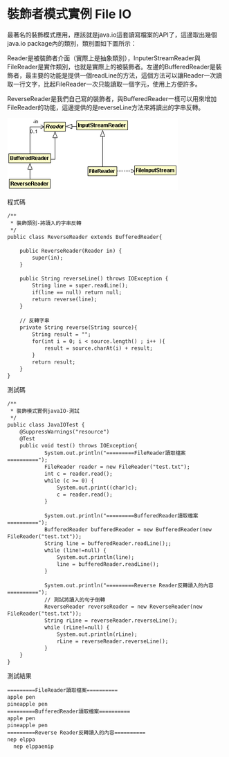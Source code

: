 # 裝飾者模式實例 File IO

最著名的裝飾模式應用，應該就是java.io這套讀寫檔案的API了，這邊取出幾個java.io package內的類別，類別圖如下圖所示：  
  
Reader是被裝飾者介面（實際上是抽象類別），InputerStreamReader與FileReader是實作類別，也就是實際上的被裝飾者。左邊的BufferedReader是裝飾者，最主要的功能是提供一個readLine的方法，這個方法可以讓Reader一次讀取一行文字，比起FileReader一次只能讀取一個字元，使用上方便許多。  
  
ReverseReader是我們自己寫的裝飾者，與BufferedReader一樣可以用來增加FileReader的功能，這邊提供的是reverseLine方法來將讀出的字串反轉。  
  

![File IO](image/fileIO.gif)  


程式碼
```
/**
 * 裝飾類別-將讀入的字串反轉
 */
public class ReverseReader extends BufferedReader{

	public ReverseReader(Reader in) {
		super(in);
	}

	public String reverseLine() throws IOException {
		String line = super.readLine();
		if(line == null) return null;
		return reverse(line);
	}

	// 反轉字串
	private String reverse(String source){
		String result = "";
		for(int i = 0; i < source.length() ; i++ ){
			result = source.charAt(i) + result;
		}
		return result;
	}
}
```

測試碼
```
/**
 * 裝飾模式實例javaIO-測試
 */
public class JavaIOTest {
	@SuppressWarnings("resource")
	@Test
	public void test() throws IOException{
			System.out.println("=========FileReader讀取檔案==========");
			FileReader reader = new FileReader("test.txt");
			int c = reader.read();
			while (c >= 0) {
	            System.out.print((char)c);
	            c = reader.read();
	        }	
			
			System.out.println("=========BufferedReader讀取檔案==========");
			BufferedReader bufferedReader = new BufferedReader(new FileReader("test.txt"));
			String line = bufferedReader.readLine();;
			while (line!=null) {
                System.out.println(line);
                line = bufferedReader.readLine();
            }	
			
			System.out.println("=========Reverse Reader反轉讀入的內容==========");
			// 測試將讀入的句子倒轉
			ReverseReader reverseReader = new ReverseReader(new FileReader("test.txt"));
			String rLine = reverseReader.reverseLine();
			while (rLine!=null) {
                System.out.println(rLine);
                rLine = reverseReader.reverseLine();
            }		
	}
}
```
  
測試結果    
```
=========FileReader讀取檔案==========
apple pen
pineapple pen  
=========BufferedReader讀取檔案==========
apple pen
pineapple pen  
=========Reverse Reader反轉讀入的內容==========
nep elppa
  nep elppaenip
```

